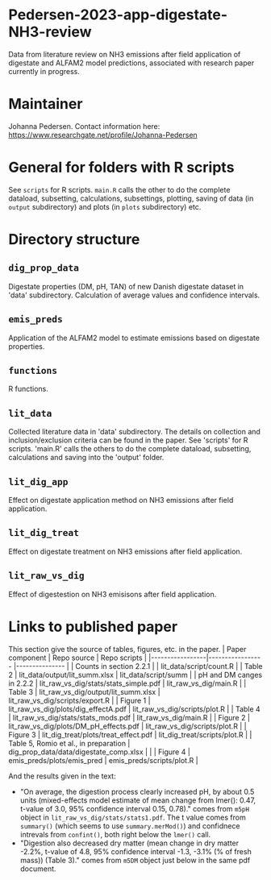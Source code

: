# Pedersen-2023-app-digestate-NH3-review
Data from literature review on NH3 emissions after field application of digestate and ALFAM2 model predictions, associated with research paper currently in progress. 

# Maintainer
Johanna Pedersen. Contact information here: https://www.researchgate.net/profile/Johanna-Pedersen 

# General for folders with R scripts
See `scripts` for R scripts. `main.R` calls the other to do the complete dataload, subsetting, calculations, subsettings, plotting, saving of data (in `output` subdirectory) and plots (in `plots` subdirectory) etc.

# Directory structure 
## `dig_prop_data`
Digestate properties (DM, pH, TAN) of new Danish digestate dataset in 'data' subdirectory. Calculation of average values and confidence intervals. 

## `emis_preds`
Application of the ALFAM2 model to estimate emissions based on digestate properties. 

## `functions`
R functions. 

## `lit_data`
Collected literature data in 'data' subdirectory. The details on collection and inclusion/exclusion criteria can be found in the paper. See 'scripts' for R scripts. 'main.R' calls the others to do the complete dataload, subsetting, calculations and saving into the 'output' folder. 

## `lit_dig_app`
Effect on digestate application method on NH3 emissions after field application. 

## `lit_dig_treat`
Effect on digestate treatment on NH3 emissions after field application. 

## `lit_raw_vs_dig`
Effect of digestestion on NH3 emisisons after field application. 

# Links to published paper 
This section give the source of tables, figures, etc. in the paper. 
| Paper component |  Repo source                             |  Repo scripts             |
|-----------------|-----------------                         |---------------            |
| Counts in section 2.2.1 |                                  | lit_data/script/count.R    |
|   Table 2       |  lit_data/output/lit_summ.xlsx           | lit_data/script/summ      |
| pH and DM canges in 2.2.2 | lit_raw_vs_dig/stats/stats_simple.pdf  |  lit_raw_vs_dig/main.R   |
| Table 3  | lit_raw_vs_dig/output/lit_summ.xlsx    |  lit_raw_vs_dig/scripts/export.R     |
| Figure 1  | lit_raw_vs_dig/plots/dig_effectA.pdf    |  lit_raw_vs_dig/scripts/plot.R     |
| Table 4  |  lit_raw_vs_dig/stats/stats_mods.pdf   |    lit_raw_vs_dig/main.R   |
| Figure 2  |  lit_raw_vs_dig/plots/DM_pH_effects.pdf   |    lit_raw_vs_dig/scripts/plot.R   |
| Figure 3  |  lit_dig_treat/plots/treat_effect.pdf   |  lit_dig_treat/scripts/plot.R     |
| Table 5, Romio et al., in preparation  |  dig_prop_data/data/digestate_comp.xlsx   |       |
| Figure 4  |   emis_preds/plots/emis_pred  |  emis_preds/scripts/plot.R     |

And the results given in the text:

* "On average, the digestion process clearly increased pH, by about 0.5 units (mixed-effects model estimate of mean change from lmer(): 0.47, t-value of 3.0, 95% confidence interval 0.15, 0.78)." comes from `m5pH` object in `lit_raw_vs_dig/stats/stats1.pdf`. The t value comes from `summary()` (which seems to use `summary.merMod()`) and confidnece intrevals from `confint()`, both right below the `lmer()` call.
* "Digestion also  decreased dry matter (mean change in dry matter -2.2%, t-value of 4.8, 95% confidence interval -1.3, -3.1% (% of fresh mass)) (Table 3)." comes from `m5DM` object just below in the same pdf document. 
